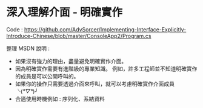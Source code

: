 # 深入理解介面 - 明確實作

Code : 
https://github.com/AdvSorcer/Implementing-Interface-Explicitly-Introduce-Chinese/blob/master/ConsoleApp2/Program.cs

整理 MSDN 說明 :
- 如果沒有強力的理由，盡量避免明確實作介面。 
- 因為明確實作需要有進階級的專業知識。 例如，許多工程師並不知道明確實作的成員是可以公開呼叫的。
- 如果你的操作只需要透過介面來呼叫，就可以考慮明確實作介面成員 ╰(*°▽°*)╯
- 合適使用時機例如 :  序列化、系結資料
